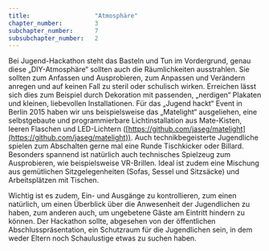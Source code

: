 ```yaml
---
title: 					"Atmosphäre"
chapter_number: 		3
subchapter_number:		7
subsubchapter_number:	2
---
```


Bei Jugend-Hackathon steht das Basteln und Tun im Vordergrund, genau diese „DIY-Atmosphäre“ sollten auch die Räumlichkeiten ausstrahlen. Sie sollten zum Anfassen und Ausprobieren, zum Anpassen und Verändern anregen und auf keinen Fall zu steril oder schulisch wirken. Erreichen lässt sich dies zum Beispiel durch Dekoration mit passenden, „nerdigen“ Plakaten und kleinen, liebevollen Installationen. Für das „Jugend hackt“ Event in Berlin 2015 haben wir uns beispielsweise das „Matelight“ ausgeliehen, eine selbstgebaute und programmierbare Lichtinstallation aus Mate-Kisten, leeren Flaschen und LED-Lichtern ([https://github.com/jaseg/matelight](https://github.com/jaseg/matelight)). Auch technikbegeisterte Jugendliche spielen zum Abschalten gerne mal eine Runde Tischkicker oder Billard. Besonders spannend ist natürlich auch technisches Spielzeug zum Ausprobieren, wie beispielsweise VR-Brillen. Ideal ist zudem eine Mischung aus gemütlichen Sitzgelegenheiten (Sofas, Sessel und Sitzsäcke) und Arbeitsplätzen mit Tischen.

Wichtig ist es zudem, Ein- und Ausgänge zu kontrollieren, zum einen natürlich, um einen Überblick über die Anwesenheit der Jugendlichen zu haben, zum anderen auch, um ungebetene Gäste am Eintritt hindern zu können. Der Hackathon sollte, abgesehen von der öffentlichen Abschlusspräsentation, ein Schutzraum für die Jugendlichen sein, in dem weder Eltern noch Schaulustige etwas zu suchen haben.

